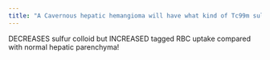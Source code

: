 ```yaml
---
title: "A Cavernous hepatic hemangioma will have what kind of Tc99m sulfur colloid and Tc99m RBC uptake?"
---
```

DECREASES sulfur colloid but INCREASED tagged RBC uptake compared with normal hepatic parenchyma!

